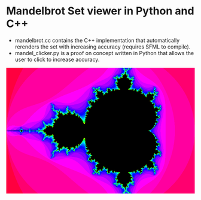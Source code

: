 # Mandelbrot Set viewer in Python and C++

- mandelbrot.cc contains the C++ implementation that automatically rerenders the set with increasing accuracy (requires SFML to compile).
- mandel_clicker.py is a proof on concept written in Python that allows the user to click to increase accuracy.

![Pretty Fractal](./images/screenshot.png)
